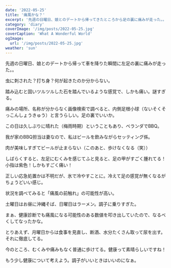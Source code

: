 ```yaml
---
date: '2022-05-25'
title: '痛風かな？'
excerpt: '先週の日曜日、娘とのデートから帰ってきたところから足の裏に痛みが走った。。'
category: 'diary'
coverImage: '/img/posts/2022-05-25.jpg'
coverCaption: 'What A Wonderful World'
ogImage:
  url: '/img/posts/2022-05-25.jpg'
weather: 'sun'
---
```


先週の日曜日、娘とのデートから帰って車を降りた瞬間に左足の裏に痛みが走った。。

虫に刺された？打ち身？何が起きたのか分からない。

踏み込むと固いツルツルした石を踏んでいるような感覚で、しかも痛い。謎すぎる。

痛みの場所、名称が分からなく画像検索で調べると、内側足根小球（ないそくそっこんしょうきゅう）と言うらしい。足の裏でいいか。

この日は久しぶりに晴れた（梅雨時期）ということもあり、ベランダでBBQ。

我が家のBBQ担当は妻なので、私はビールを飲みながらセッティング係。

肉が美味しすぎてビールが止まらない（このあと、歩けなくなる（笑））

しばらくすると、左足にむくみを感じてふと見ると、足の甲がすごく腫れてる！小指は紫色！しかもすごく痛い！

正しい応急処置かは不明だが、氷で冷やすことに。冷えて足の感覚が無くなるがちょうどいい感じ。

状況を調べてみると「痛風の前触れ」の可能性が高い。

土曜日はお昼に沖縄そば、日曜日はラーメン。調子に乗りすぎた。

まぁ、健康診断でも痛風になる可能性のある数値を叩き出していたので、なるべくしてなったかな。

とりあえず、月曜日からは食事を見直し、断酒、水分たくさん取って尿を出す。それに徹底してる。

今のところ、むくみや痛みもなく普通に歩けてる。健康って素晴らしいですね！

もう少し健康について考えよう。調子がいいときはいいのになぁ。
